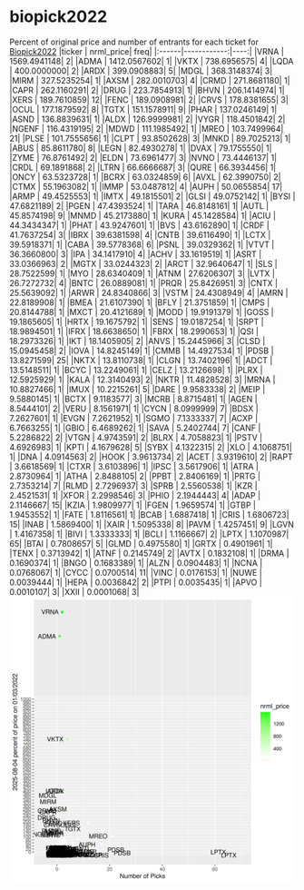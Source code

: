 # biopick2022
Percent of original price and number of entrants for each ticket for [Biopick2022](https://twitter.com/hashtag/Biopick2022)
|ticker |   nrml_price| freq|
|:------|------------:|----:|
|VRNA   | 1569.4941148|    2|
|ADMA   | 1412.0567602|    1|
|VKTX   |  738.6956575|    4|
|LQDA   |  400.0000000|    2|
|ARDX   |  399.0908883|    5|
|MDGL   |  368.3148374|    3|
|MIRM   |  327.5235254|    1|
|AXSM   |  282.0010703|    4|
|CRMD   |  271.8681180|    1|
|CAPR   |  262.1160291|    2|
|DRUG   |  223.7854913|    1|
|BHVN   |  206.1414974|    1|
|XERS   |  189.7610859|   12|
|FENC   |  189.0908981|    2|
|CRVS   |  178.8381655|    3|
|OCUL   |  177.1879592|    8|
|TGTX   |  151.1578911|    9|
|PHAR   |  137.0246149|    1|
|ASND   |  136.8839631|    1|
|ALDX   |  126.9999981|    2|
|VYGR   |  118.4501842|    2|
|NGENF  |  116.4319195|    2|
|MDWD   |  111.1985492|    1|
|MREO   |  103.7499964|   21|
|PLSE   |  101.7555656|    1|
|CLPT   |   93.8502628|    3|
|MNKD   |   89.7025213|    1|
|ABUS   |   85.8611780|    8|
|LEGN   |   82.4930278|    1|
|DVAX   |   79.1755550|    1|
|ZYME   |   76.8761492|    2|
|ELDN   |   73.6961477|    3|
|NVNO   |   73.4446137|    1|
|CRDL   |   69.1891868|    2|
|LTRN   |   66.6666687|    3|
|QURE   |   66.3934456|    1|
|ONCY   |   63.5323728|    1|
|BCRX   |   63.0324859|    6|
|AVXL   |   62.3990750|    2|
|CTMX   |   55.1963082|    1|
|IMMP   |   53.0487812|    4|
|AUPH   |   50.0655854|   17|
|ARMP   |   49.4525553|    1|
|IMTX   |   49.1815501|    2|
|GLSI   |   49.0752142|    1|
|BYSI   |   47.6821189|    2|
|PGEN   |   47.4393524|    1|
|TARA   |   46.8148161|    1|
|AUTL   |   45.8574198|    9|
|MNMD   |   45.2173880|    1|
|KURA   |   45.1428584|    1|
|ACIU   |   44.3434347|    1|
|PHAT   |   43.9247601|    1|
|BVS    |   43.6162890|    1|
|CRDF   |   41.7637254|    3|
|IBRX   |   39.6381598|    4|
|CNTB   |   39.6116490|    1|
|LCTX   |   39.5918371|    1|
|CABA   |   39.5778368|    6|
|PSNL   |   39.0329362|    1|
|VTVT   |   36.3660800|    3|
|IPA    |   34.1417910|    4|
|ACHV   |   33.1619519|    1|
|ASRT   |   33.0366963|    2|
|MGTX   |   33.0244323|    2|
|ARCT   |   32.9640647|    1|
|SLS    |   28.7522599|    1|
|MYO    |   28.6340409|    1|
|ATNM   |   27.6206307|    3|
|LVTX   |   26.7272732|    4|
|BNTC   |   26.0889081|    1|
|PRQR   |   25.8426951|    3|
|CNTX   |   25.5639092|    1|
|ARWR   |   24.8340866|    3|
|VSTM   |   24.4308949|    4|
|AMRN   |   22.8189908|    1|
|BMEA   |   21.6107390|    1|
|BFLY   |   21.3751859|    1|
|CMPS   |   20.8144788|    1|
|MXCT   |   20.4121689|    1|
|MODD   |   19.9191379|    1|
|GOSS   |   19.1865605|    1|
|HRTX   |   19.1675792|    1|
|SENS   |   19.0187254|    1|
|SRPT   |   18.9894501|    1|
|IFRX   |   18.6638650|    1|
|FBRX   |   18.2990653|    1|
|QSI    |   18.2973326|    1|
|IKT    |   18.1405905|    2|
|ANVS   |   15.2445966|    3|
|CLSD   |   15.0945458|    2|
|IOVA   |   14.8245149|    1|
|CMMB   |   14.4927534|    1|
|PDSB   |   13.8271599|   25|
|NKTX   |   13.8110738|    1|
|CLGN   |   13.7402196|    1|
|ADCT   |   13.5148511|    1|
|BCYC   |   13.2249061|    1|
|CELZ   |   13.2126698|    1|
|PLRX   |   12.5925929|    1|
|KALA   |   12.3140493|    2|
|NKTR   |   11.4828528|    3|
|MRNA   |   10.8827466|    1|
|IMUX   |   10.2215261|    5|
|DARE   |    9.9583338|    2|
|MEIP   |    9.5880145|    1|
|BCTX   |    9.1183577|    3|
|MCRB   |    8.8715481|    1|
|AGEN   |    8.5444101|    2|
|VERU   |    8.1561971|    1|
|CYCN   |    8.0999999|    7|
|BDSX   |    7.2627601|    1|
|EVGN   |    7.2621952|    1|
|SGMO   |    7.1333337|    7|
|ACXP   |    6.7663255|    1|
|GBIO   |    6.4689262|    1|
|SAVA   |    5.2402744|    7|
|CANF   |    5.2286822|    2|
|VTGN   |    4.9743591|    2|
|BLRX   |    4.7058823|    1|
|PSTV   |    4.6926983|    1|
|KPTI   |    4.1679628|    5|
|SYBX   |    4.1322315|    2|
|XLO    |    4.1068751|    1|
|DNA    |    4.0914563|    2|
|HOOK   |    3.9613734|    2|
|ACET   |    3.9319610|    2|
|RAPT   |    3.6618569|    1|
|CTXR   |    3.6103896|    1|
|IPSC   |    3.5617906|    1|
|ATRA   |    2.8730964|    1|
|ATHA   |    2.8488105|    2|
|PPBT   |    2.8406169|    1|
|PRTG   |    2.7353214|    7|
|RLMD   |    2.7296937|    3|
|SPRB   |    2.5560538|    1|
|KZR    |    2.4521531|    1|
|XFOR   |    2.2998546|    3|
|PHIO   |    2.1944443|    4|
|ADAP   |    2.1146667|   15|
|KZIA   |    1.9809977|    1|
|FGEN   |    1.9659574|    1|
|GTBP   |    1.9453552|    1|
|FATE   |    1.8116561|    1|
|BCAB   |    1.6887418|    1|
|CRIS   |    1.6806723|   15|
|INAB   |    1.5869400|    1|
|XAIR   |    1.5095338|    8|
|PAVM   |    1.4257451|    9|
|LGVN   |    1.4167358|    1|
|BIVI   |    1.3333333|    1|
|BCLI   |    1.1166667|    2|
|LPTX   |    1.1070987|   65|
|BTAI   |    0.7808657|    5|
|GLMD   |    0.4975580|    1|
|GRTX   |    0.4901961|    1|
|TENX   |    0.3713942|    1|
|ATNF   |    0.2145749|    2|
|AVTX   |    0.1832108|    1|
|DRMA   |    0.1690374|    1|
|BNGO   |    0.1683389|    1|
|ALZN   |    0.0904483|    1|
|NCNA   |    0.0768067|    1|
|CYCC   |    0.0700514|   11|
|VINC   |    0.0176153|    1|
|NUWE   |    0.0039444|    1|
|HEPA   |    0.0036842|    2|
|PTPI   |    0.0035435|    1|
|APVO   |    0.0010107|    3|
|XXII   |    0.0001068|    3|
![retvspicks](biopicks.png?raw=true)
